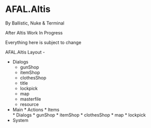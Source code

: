 # AFAL.Altis

By Ballistic, Nuke & Terminal

After Altis Work In Progress

Everything here is subject to change

AFAL.Altis Layout - 
* Dialogs
    * gunShop
    * itemShop
    * clothesShop
    * title
    * lockpick
    * map
    * masterfile
    * resource
* Main
      * Actions
            * Items  
       * Dialogs
            * gunShop
            * itemShop
            * clothesShop
            * map
            * lockpick
* System
